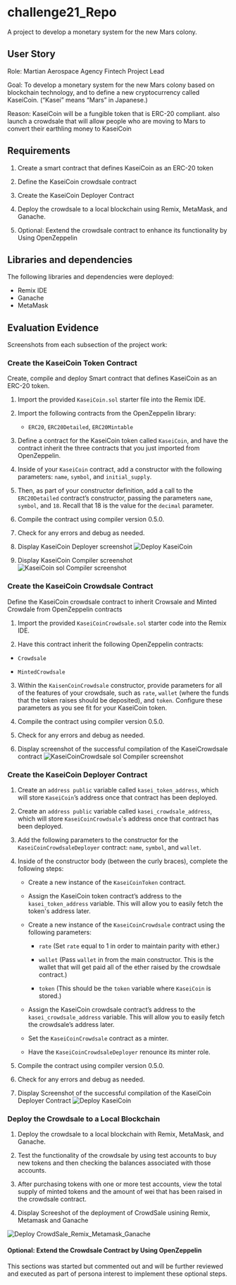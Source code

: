 # challenge21_Repo
A project to develop a monetary system for the new Mars colony. 

## User Story
Role: Martian Aerospace Agency Fintech Project Lead

Goal: To develop a monetary system for the new Mars colony based on blockchain technology, and to define a new cryptocurrency called KaseiCoin. (“Kasei” means “Mars” in Japanese.)

Reason: KaseiCoin will be a fungible token that is ERC-20 compliant. also launch a crowdsale that will allow people who are moving to Mars to convert their earthling money to KaseiCoin

## Requirements
1. Create a smart contract that defines KaseiCoin as an ERC-20 token

2. Define the KaseiCoin crowdsale contract

3. Create the KaseiCoin Deployer Contract

4. Deploy the crowdsale to a local blockchain using Remix, MetaMask, and Ganache.

5. Optional: Eextend the crowdsale contract to enhance its functionality by Using OpenZeppelin

## Libraries and dependencies
The following libraries and dependencies were deployed:
- Remix IDE
- Ganache
- MetaMask


## Evaluation Evidence 
Screenshots from each subsection of the project work:

### Create the KaseiCoin Token Contract
Create, compile and deploy Smart contract that defines KaseiCoin as an ERC-20 token.

1. Import the provided `KaseiCoin.sol` starter file into the Remix IDE.

2. Import the following contracts from the OpenZeppelin library:

    * `ERC20`, `ERC20Detailed`, `ERC20Mintable`

3. Define a contract for the KaseiCoin token called `KaseiCoin`, and have the contract inherit the three contracts that you just imported from OpenZeppelin.

4. Inside of your `KaseiCoin` contract, add a constructor with the following parameters: `name`, `symbol`, and `initial_supply`.

5. Then, as part of your constructor definition, add a call to the `ERC20Detailed` contract’s constructor, passing the parameters `name`, `symbol`, and `18`. Recall that 18 is the value for the `decimal` parameter.

6. Compile the contract using compiler version 0.5.0.

7. Check for any errors and debug as needed.

8. Display KaseiCoin Deployer screenshot
![Deploy KaseiCoin](https://user-images.githubusercontent.com/88909565/154812203-039c69e3-7146-417f-8877-0a76bf90a7ef.png)

9. Display KaseiCoin Compiler screenshot 
![KaseiCoin sol Compiler screenshot](https://user-images.githubusercontent.com/88909565/154812217-36c17746-1d50-48e8-8da3-e182b6632b51.png)

### Create the KaseiCoin Crowdsale Contract
Define the KaseiCoin crowdsale contract to inherit Crowsale and Minted Crowdale from OpenZeppelin contracts
1. Import the provided `KaseiCoinCrowdsale.sol` starter code into the Remix IDE.

2. Have this contract inherit the following OpenZeppelin contracts:

* `Crowdsale`

* `MintedCrowdsale`

3. Within the `KaisenCoinCrowdsale` constructor, provide parameters for all of the features of your crowdsale, such as `rate`, `wallet` (where the funds that the token raises should be deposited), and `token`. Configure these parameters as you see fit for your KaseiCoin token.

4. Compile the contract using compiler version 0.5.0.

5. Check for any errors and debug as needed.

6. Display screenshot of the successful compilation of the KaseiCrowdsale contract
![KaseiCoinCrowdsale sol Compiler screenshot](https://user-images.githubusercontent.com/88909565/154812269-30c43139-b94e-4e6b-913e-bf3fef8b2a55.png)

### Create the KaseiCoin Deployer Contract

1. Create an `address public` variable called `kasei_token_address`, which will store `KaseiCoin`’s address once that contract has been deployed.

2. Create an `address public` variable called `kasei_crowdsale_address`, which will store `KaseiCoinCrowdsale`'s address once that contract has been deployed.

3. Add the following parameters to the constructor for the `KaseiCoinCrowdsaleDeployer` contract: `name`, `symbol`, and `wallet`.

4. Inside of the constructor body (between the curly braces), complete the following steps:

    * Create a new instance of the `KaseiCoinToken` contract.

    * Assign the KaseiCoin token contract’s address to the `kasei_token_address` variable. This will allow you to easily fetch the token's address later.

    * Create a new instance of the `KaseiCoinCrowdsale` contract using the following parameters:

       * `rate` (Set `rate` equal to 1 in order to maintain parity with ether.)

       * `wallet` (Pass `wallet` in from the main constructor. This is the wallet that will get paid all of the ether raised by the crowdsale contract.)

       * `token` (This should be the `token` variable where `KaseiCoin` is stored.)

    * Assign the KaseiCoin crowdsale contract’s address to the `kasei_crowdsale_address` variable. This will allow you to easily fetch the crowdsale’s address later.

    * Set the `KaseiCoinCrowdsale` contract as a minter.

    * Have the `KaseiCoinCrowdsaleDeployer` renounce its minter role.

5. Compile the contract using compiler version 0.5.0.

6. Check for any errors and debug as needed.

7. Display Screenshot of the successful compilation of the KaseiCoin Deployer Contract
![Deploy KaseiCoin](https://user-images.githubusercontent.com/88909565/154812302-64416536-9382-411a-a4f7-94272d80673d.png)

### Deploy the Crowdsale to a Local Blockchain
1. Deploy the crowdsale to a local blockchain with Remix, MetaMask, and Ganache.

2. Test the functionality of the crowdsale by using test accounts to buy new tokens and then checking the balances associated with those accounts.

3. After purchasing tokens with one or more test accounts, view the total supply of minted tokens and the amount of wei that has been raised in the crowdsale contract.

4. Display Screeshot of the deployment of CrowdSale usining Remix, Metamask and Ganache  

![Deploy CrowdSale_Remix_Metamask_Ganache](https://user-images.githubusercontent.com/88909565/154812249-8fc910fe-b85d-4d6e-96e2-ee9d9e92c7ee.png)

#### Optional: Extend the Crowdsale Contract by Using OpenZeppelin
This sections was started but commented out and will be further reviewed and executed as part of persona interest to implement these optional steps.

